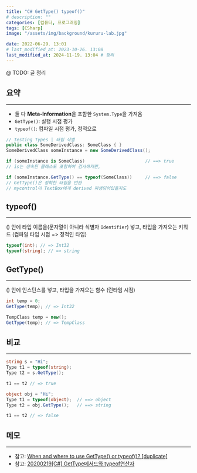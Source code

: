 ```yaml
---
title: "C# GetType() typeof()"
# description: ""
categories: [컴퓨터, 프로그래밍]
tags: [CSharp]
image: "/assets/img/background/kururu-lab.jpg"

date: 2022-06-29. 13:01
# last_modified_at: 2023-10-26. 13:08
last_modified_at: 2024-11-19. 13:04 # 정리
---
```


@ TODO: 글 정리

## 요약

---

- 둘 다 **Meta-Information**을 포함한 `System.Type`을 가져옴
- `GetType()`: 실행 시점 평가
- `typeof()`: 컴파일 시점 평가, 정적으로

```csharp
// Testing Types | 타입 식별
public class SomeDerivedClass: SomeClass { }
SomeDerivedClass someInstance = new SomeDerivedClass();

if (someInstance is SomeClass)                       // ==> true
// is는 상속된 클래스도 포함하여 검사하지만, 

if (someInstance.GetType() == typeof(SomeClass))     // ==> false
// GetType()은 정확한 타입을 반환
// mycontrol이 TextBox에게 derived 파생되어있을지도
```

## typeof()

---

() 안에 타입 이름을(문자열이 아니라 식별자 `Identifier`) 넣고, 타입을 가져오는 키워드 (컴파일 타임 시점 => 정적인 타입)  

```csharp
typeof(int); // => Int32
typeof(string); // => string
```

## GetType()

---

() 안에 인스턴스를 넣고, 타입을 가져오는 함수 (런타임 시점)  

```csharp
int temp = 0;
GetType(temp); // => Int32

TempClass temp = new();
GetType(temp); // => TempClass
```

## 비교

---

```csharp
string s = "Hi";
Type t1 = typeof(string);
Type t2 = s.GetType();

t1 == t2 // => true
```

```csharp
object obj = "Hi";
Type t1 = typeof(object);  // ==> object
Type t2 = obj.GetType();   // ==> string

t1 == t2 // => false
```

## 메모

---

- 참고: [When and where to use GetType() or typeof()? [duplicate]](https://stackoverflow.com/questions/11312111/when-and-where-to-use-gettype-or-typeof)
- 참고: [20200219[C#] GetType메서드와 typeof연산자](https://funfunhanblog.tistory.com/313)
